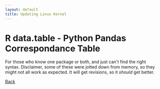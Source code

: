 ```yaml
---
layout: default
title: Updating Linux Kernel
---
```


# R data.table - Python Pandas Correspondance Table
For those who know one package or both, and just can't find the right syntax. Disclaimer, some of these were jotted down from memory, so they might not all work as expected. It will get revisions, so it *should* get better.    

<script src="https://gist.github.com/mark-clements/b2a53ca2894c5df93fcc63e578b0336c.js"></script>

[Back](./)
